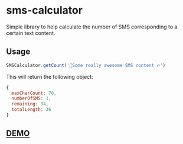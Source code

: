 sms-calculator
=============================
Simple library to help calculate the number of SMS corresponding to a certain text content.


Usage
----------

```javascript
SMSCalculator.getCount('📱Some really awesome SMS content 🔥')
```

This will return the following object:

```javascript
{
  maxCharCount: 70,
  numberOfSMS: 1,
  remaining: 34,
  totalLength: 36
}
```


[DEMO](https://codepen.io/thedoctor46super/full/qGOYLg)
----------
